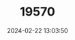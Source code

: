 ---
title: "19570"
category: "Rhinolophus subbadius"
draft: false
date: 2024-02-22 13:03:50
languages:
  English: ["Little Nepalese Horseshoe Bat"]
---